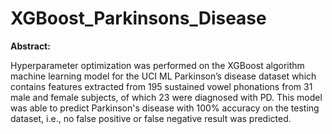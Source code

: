 # XGBoost_Parkinsons_Disease

__Abstract:__

Hyperparameter optimization was performed on the XGBoost algorithm machine learning model for the UCI ML Parkinson’s disease dataset which contains features extracted from 195 sustained vowel phonations from 31 male and female subjects, of which 23 were diagnosed with PD. This model was able to predict Parkinson's disease with 100% accuracy on the testing dataset, i.e., no false positive or false negative result was predicted.
